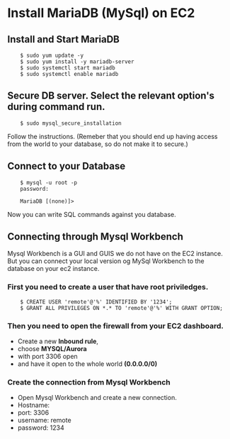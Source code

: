

<!-- JS use if these pages are used as githubpages. can be deleted if used elsewhere -->
<script src="https://code.jquery.com/jquery-3.2.1.min.js"></script>
<script src="script.js"></script>


# Install MariaDB (MySql) on EC2



## Install and Start MariaDB

```
	$ sudo yum update -y
	$ sudo yum install -y mariadb-server
	$ sudo systemctl start mariadb
	$ sudo systemctl enable mariadb

```
## Secure DB server. Select the relevant option's during command run.
```
	$ sudo mysql_secure_installation
```

Follow the instructions. (Remeber that you should end up having access from the world to your database, so do not make it to secure.)


## Connect to your Database

```
	$ mysql -u root -p
	password:

	MariaDB [(none)]>
```

Now you can write SQL commands against you database.

## Connecting through Mysql Workbench
Mysql Workbench is a GUI and GUIS we do not have on the EC2 instance.    
But you can connect your local version og MySql Workbench to the database on your ec2 instance. 

### First you need to create a user that have root priviledges.    

```
	$ CREATE USER 'remote'@'%' IDENTIFIED BY '1234';
	$ GRANT ALL PRIVILEGES ON *.* TO 'remote'@'%' WITH GRANT OPTION;
```
### Then you need to open the firewall from your EC2 dashboard. 

* Create a new **Inbound rule**, 
* choose **MYSQL/Aurora** 
* with port 3306 open 
* and have it open to the whole world **(0.0.0.0/0)**

### Create the connection from Mysql Workbench

* Open Mysql Workbench and create a new connection.
* Hostname: <public-ip> 
* port: 3306
* username: remote
* password: 1234

 














